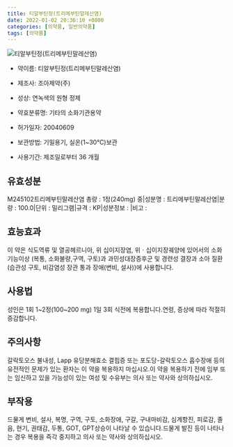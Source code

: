 ```yaml
---
title: 티알부틴정(트리메부틴말레산염)
date: 2022-01-02 20:36:10 +0800
categories: [의약품, 일반의약품]
tags: [의약품]
---
```

![티알부틴정(트리메부틴말레산염)](https://nedrug.mfds.go.kr/pbp/cmn/itemImageDownload/147428071610700090)

- 약이름: 티알부틴정(트리메부틴말레산염)
- 제조사: 조아제약(주)
- 성상: 연녹색의 원형 정제
- 약효분류명: 기타의 소화기관용약
- 허가일자: 20040609
- 보관방법: 기밀용기, 실온(1~30℃)보관 

- 사용기간: 제조일로부터 36 개월
## 유효성분
M245102트리메부틴말레산염
총량 : 1정(240mg) 중|성분명 : 트리메부틴말레산염|분량 : 100.0|단위 : 밀리그램|규격 : KP|성분정보 : |비고 :
## 효능효과
이 약은 식도역류 및 열공헤르니아, 위 십이지장염, 위ㆍ십이지장궤양에 있어서의 소화기능이상 (복통, 소화불량,구역, 구토)과 과민성대장증후군 및 경련성 결장과 소아 질환(습관성 구토, 비감염성 장관 통과 장애(변비, 설사))에 사용합니다.
## 사용법
성인은 1회 1~2정(100~200 mg) 1일 3회 식전에 복용합니다.연령, 증상에 따라 적절히 증감합니다.
## 주의사항
갈락토오스 불내성, Lapp 유당분해효소 결핍증 또는 포도당-갈락토오스 흡수장애 등의 유전적인 문제가 있는 환자는 이 약을 복용하지 마십시오.이 약을 복용하기 전에 임부 또는 임신하고 있을 가능성이 있는 여성 및 수유부는 의사 또는 약사와 상의하십시오.
## 부작용
드물게 변비, 설사, 복명, 구역, 구토, 소화장애, 구갈, 구내마비감, 심계항진, 피로감, 졸음, 현기, 권태감, 두통, GOT, GPT상승이 나타날 수 있습니다.드물게 발진 등이 나타나는 경우 복용을 즉각 중지하고 의사 또는 약사와 상의하십시오.
